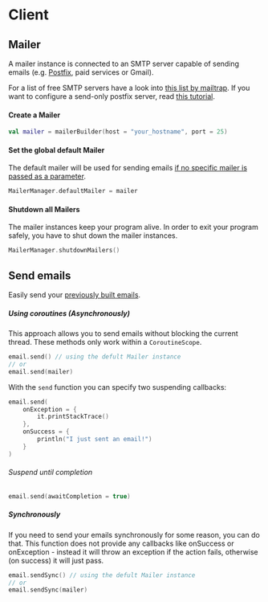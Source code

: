 # Client

## Mailer

A mailer instance is connected to an SMTP server capable of sending emails (e.g. [Postfix](http://www.postfix.org/), paid services or Gmail).

For a list of free SMTP servers have a look into [this list by mailtrap](https://blog.mailtrap.io/free-smtp-servers/). If you want to configure a send-only postfix server, read [this tutorial](https://blog.mailtrap.io/setup-smtp-server/).

#### Create a Mailer

```kotlin
val mailer = mailerBuilder(host = "your_hostname", port = 25)
```

#### Set the global default Mailer

The default mailer will be used for sending emails [if no specific mailer is passed as a parameter](#using-the-global-default-mailer).

```kotlin
MailerManager.defaultMailer = mailer
```

#### Shutdown all Mailers

The mailer instances keep your program alive. In order to exit your program safely, you have to shut down the mailer instances.

```kotlin
MailerManager.shutdownMailers()
```

## Send emails

Easily send your [previously built emails](core.md).

##### Using coroutines (Asynchronously)

This approach allows you to send emails without blocking the current thread. These methods only work within a `CoroutineScope`.

```kotlin
email.send() // using the defult Mailer instance
// or
email.send(mailer)
```

With the `send` function you can specify two suspending callbacks:
```kotlin
email.send(
    onException = {
        it.printStackTrace()
    },
    onSuccess = {
        println("I just sent an email!")
    }
)
```
###### Suspend until completion

```kotlin
email.send(awaitCompletion = true)
```

##### Synchronously

If you need to send your emails synchronously for some reason, you can do that. This function does not provide any callbacks like onSuccess or onException - instead it will throw an exception if the action fails, otherwise (on success) it will just pass.

```kotlin
email.sendSync() // using the defult Mailer instance
// or
email.sendSync(mailer)
```
